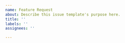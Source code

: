 ```yaml
---
name: Feature Request
about: Describe this issue template's purpose here.
title: ''
labels: ''
assignees: ''

---
```



